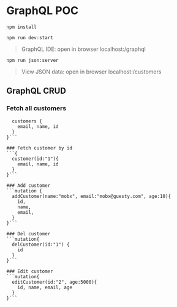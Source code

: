 # GraphQL POC

`npm install`

`npm run dev:start`
> GraphQL IDE: open in browser localhost:<port>/graphql


`npm run json:server`
> View JSON data: open in browser localhost:<port>/customers


## GraphQL CRUD

### Fetch all customers
```{
  customers {
    email, name, id
  }
}```

### Fetch customer by id
```{
  customer(id:"1"){
    email, name, id
  }
}```

### Add customer
```mutation {
  addCustomer(name:"mobx", email:"mobx@guesty.com", age:10){
    id,
    name,
    email,
  }
}```

### Del customer
```mutation{
  delCustomer(id:"1") {
    id
  }
}```

### Edit customer
```mutation{
  editCustomer(id:"2", age:5000){
    id, name, email, age
  }
}```